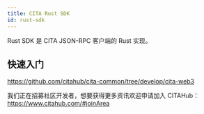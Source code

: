 ```yaml
---
title: CITA Rust SDK
id: rust-sdk
---
```


Rust SDK 是 CITA JSON-RPC 客户端的 Rust 实现。

## 快速入门

https://github.com/citahub/cita-common/tree/develop/cita-web3

我们正在招募社区开发者，想要获得更多资讯欢迎申请加入 CITAHub：https://www.citahub.com/#joinArea